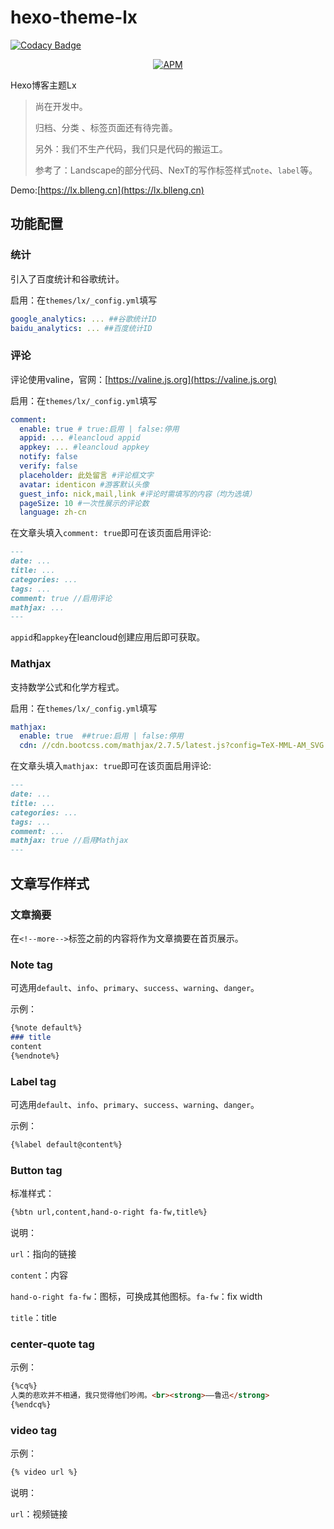 # hexo-theme-lx

[![Codacy Badge](https://api.codacy.com/project/badge/Grade/2775ae5f3dce4ecda57b53c3790a4835)](https://app.codacy.com/app/blleng/hexo-theme-lx?utm_source=github.com&utm_medium=referral&utm_content=blleng/hexo-theme-lx&utm_campaign=Badge_Grade_Dashboard)

<p align="center">
<a href="https://github.com/blleng/hexo-theme-lx/blob/master/LICENSE.md"><img alt="APM" src="https://img.shields.io/apm/l/vim-mode.svg"></a>
</p>
Hexo博客主题Lx 

>尚在开发中。
> 
>归档、分类 、标签页面还有待完善。
> 
>另外：我们不生产代码，我们只是代码的搬运工。
> 
>参考了：Landscape的部分代码、NexT的写作标签样式`note`、`label`等。

Demo:[https://lx.blleng.cn](https://lx.blleng.cn)

## 功能配置

### 统计

引入了百度统计和谷歌统计。

启用：在`themes/lx/_config.yml`填写

```yml
google_analytics: ... ##谷歌统计ID
baidu_analytics: ... ##百度统计ID
```

### 评论

评论使用valine，官网：[https://valine.js.org](https://valine.js.org)

启用：在`themes/lx/_config.yml`填写

```yml
comment:
  enable: true # true:启用 | false:停用
  appid: ... #leancloud appid
  appkey: ... #leancloud appkey
  notify: false
  verify: false
  placeholder: 此处留言 #评论框文字
  avatar: identicon #游客默认头像
  guest_info: nick,mail,link #评论时需填写的内容（均为选填）
  pageSize: 10 #一次性展示的评论数
  language: zh-cn
```

在文章头填入`comment: true`即可在该页面启用评论:

```markdown
---
date: ...
title: ...
categories: ...
tags: ...
comment: true //启用评论
mathjax: ...
---
```

`appid`和`appkey`在leancloud创建应用后即可获取。

### Mathjax

支持数学公式和化学方程式。

启用：在`themes/lx/_config.yml`填写

```yml
mathjax:
  enable: true  ##true:启用 | false:停用
  cdn: //cdn.bootcss.com/mathjax/2.7.5/latest.js?config=TeX-MML-AM_SVG  ##为保证输出效果，选择SVG格式输出。
```

在文章头填入`mathjax: true`即可在该页面启用评论:

```markdown
---
date: ...
title: ...
categories: ...
tags: ...
comment: ...
mathjax: true //启用Mathjax
---
```

## 文章写作样式

### 文章摘要

在`<!--more-->`标签之前的内容将作为文章摘要在首页展示。

### Note tag

可选用`default`、`info`、`primary`、`success`、`warning`、`danger`。

示例：

```markdown
{%note default%}
### title
content
{%endnote%}
```

### Label tag

可选用`default`、`info`、`primary`、`success`、`warning`、`danger`。

示例：

```markdown
{%label default@content%}
```

### Button tag

标准样式：

```markdown
{%btn url,content,hand-o-right fa-fw,title%}
```

说明：

`url`：指向的链接

`content`：内容

`hand-o-right fa-fw`：图标，可换成其他图标。`fa-fw`：fix width

`title`：title

### center-quote tag

示例：

```markdown
{%cq%}
人类的悲欢并不相通，我只觉得他们吵闹。<br><strong>——鲁迅</strong>
{%endcq%}
```

### video tag

示例：

```markdown
{% video url %}
```

说明：

`url`：视频链接